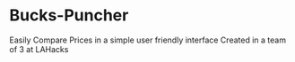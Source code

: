 # Bucks-Puncher
Easily Compare Prices in a simple user friendly interface
Created in a team of 3 at LAHacks
